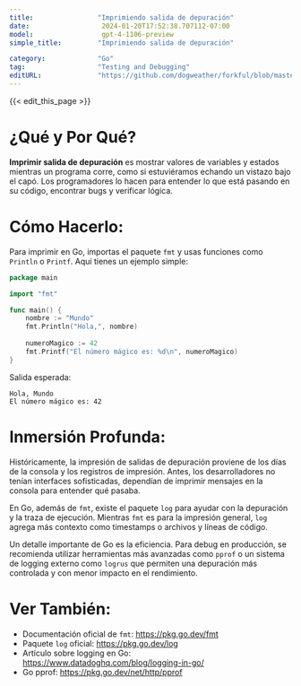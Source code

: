 ```yaml
---
title:                "Imprimiendo salida de depuración"
date:                  2024-01-20T17:52:38.707112-07:00
model:                 gpt-4-1106-preview
simple_title:         "Imprimiendo salida de depuración"

category:             "Go"
tag:                  "Testing and Debugging"
editURL:              "https://github.com/dogweather/forkful/blob/master/content/es/go/printing-debug-output.md"
---
```


{{< edit_this_page >}}

# ¿Qué y Por Qué?

**Imprimir salida de depuración** es mostrar valores de variables y estados mientras un programa corre, como si estuviéramos echando un vistazo bajo el capó. Los programadores lo hacen para entender lo que está pasando en su código, encontrar bugs y verificar lógica.

# Cómo Hacerlo:

Para imprimir en Go, importas el paquete `fmt` y usas funciones como `Println` o `Printf`. Aquí tienes un ejemplo simple:

```Go
package main

import "fmt"

func main() {
    nombre := "Mundo"
    fmt.Println("Hola,", nombre)
  
    numeroMagico := 42
    fmt.Printf("El número mágico es: %d\n", numeroMagico)
}
```

Salida esperada:

```
Hola, Mundo
El número mágico es: 42
```

# Inmersión Profunda:

Históricamente, la impresión de salidas de depuración proviene de los días de la consola y los registros de impresión. Antes, los desarrolladores no tenían interfaces sofisticadas, dependían de imprimir mensajes en la consola para entender qué pasaba. 

En Go, además de `fmt`, existe el paquete `log` para ayudar con la depuración y la traza de ejecución. Mientras `fmt` es para la impresión general, `log` agrega más contexto como timestamps o archivos y líneas de código.

Un detalle importante de Go es la eficiencia. Para debug en producción, se recomienda utilizar herramientas más avanzadas como `pprof` o un sistema de logging externo como `logrus` que permiten una depuración más controlada y con menor impacto en el rendimiento.

# Ver También:

- Documentación oficial de `fmt`: https://pkg.go.dev/fmt
- Paquete `log` oficial: https://pkg.go.dev/log
- Artículo sobre logging en Go: https://www.datadoghq.com/blog/logging-in-go/
- Go pprof: https://pkg.go.dev/net/http/pprof
